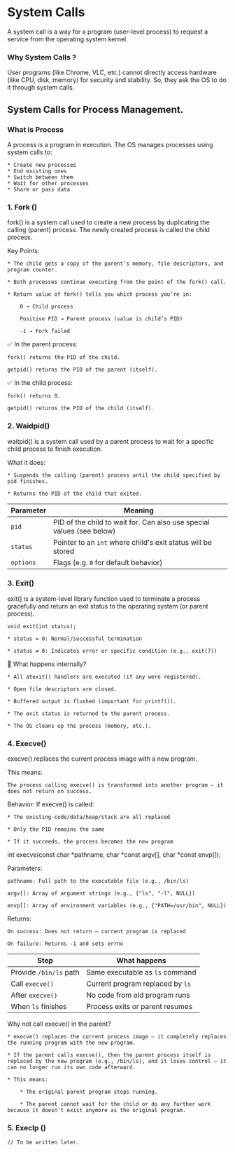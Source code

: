 # System Calls

A system call is a way for a program (user-level process) to request a service from the operating system kernel.

### Why System Calls ?

User programs (like Chrome, VLC, etc.) cannot directly access hardware (like CPU, disk, memory) for security and stability. So, they ask the OS to do it through system calls.

## System Calls for Process Management.

### What is Process

A process is a program in execution. The OS manages processes using system calls to:

    * Create new processes
    * End existing ones
    * Switch between them
    * Wait for other processes
    * Share or pass data

### 1. Fork ()

fork() is a system call used to create a new process by duplicating the calling (parent) process.
The newly created process is called the child process.

Key Points:

    * The child gets a copy of the parent’s memory, file descriptors, and    program counter.

    * Both processes continue executing from the point of the fork() call.

    * Return value of fork() tells you which process you're in:

        0 → Child process

        Positive PID → Parent process (value is child’s PID)

        -1 → Fork failed

✅ In the parent process:

    fork() returns the PID of the child.

    getpid() returns the PID of the parent (itself).

✅ In the child process:

    fork() returns 0.

    getpid() returns the PID of the child (itself).

### 2. Waidpid()

waitpid() is a system call used by a parent process to wait for a specific child process to finish execution.

What it does:

    * Suspends the calling (parent) process until the child specified by pid finishes.

    * Returns the PID of the child that exited.


| Parameter | Meaning                                                               |
| --------- | --------------------------------------------------------------------- |
| `pid`     | PID of the child to wait for. Can also use special values (see below) |
| `status`  | Pointer to an `int` where child's exit status will be stored          |
| `options` | Flags (e.g. `0` for default behavior)                                 |

### 3. Exit()


exit() is a system-level library function used to terminate a process gracefully and return an exit status to the operating system (or parent process).

    void exit(int status);

    * status = 0: Normal/successful termination

    * status ≠ 0: Indicates error or specific condition (e.g., exit(7))


🧬 What happens internally?


    * All atexit() handlers are executed (if any were registered).

    * Open file descriptors are closed.

    * Buffered output is flushed (important for printf()).

    * The exit status is returned to the parent process.

    * The OS cleans up the process (memory, etc.).

### 4. Execve()

execve() replaces the current process image with a new program.

This means:

    The process calling execve() is transformed into another program — it does not return on success.

Behavior: If execve() is called:

    * The existing code/data/heap/stack are all replaced

    * Only the PID remains the same

    * If it succeeds, the process becomes the new program

int execve(const char *pathname, char *const argv[], char *const envp[]);

Parameters:

    pathname: Full path to the executable file (e.g., /bin/ls)

    argv[]: Array of argument strings (e.g., {"ls", "-l", NULL})

    envp[]: Array of environment variables (e.g., {"PATH=/usr/bin", NULL})

Returns:

    On success: Does not return — current program is replaced

    On failure: Returns -1 and sets errno


| Step                   | What happens                     |
| ---------------------- | -------------------------------- |
| Provide `/bin/ls` path | Same executable as `ls` command  |
| Call `execve()`        | Current program replaced by `ls` |
| After `execve()`       | No code from old program runs    |
| When `ls` finishes     | Process exits or parent resumes  |


Why not call execve() in the parent?

    * execve() replaces the current process image — it completely replaces the running program with the new program.

    * If the parent calls execve(), then the parent process itself is replaced by the new program (e.g., /bin/ls), and it loses control — it can no longer run its own code afterward.

    * This means:

        * The original parent program stops running.

        * The parent cannot wait for the child or do any further work because it doesn’t exist anymore as the original program.

### 5. Execlp ()
    // To be written later.
